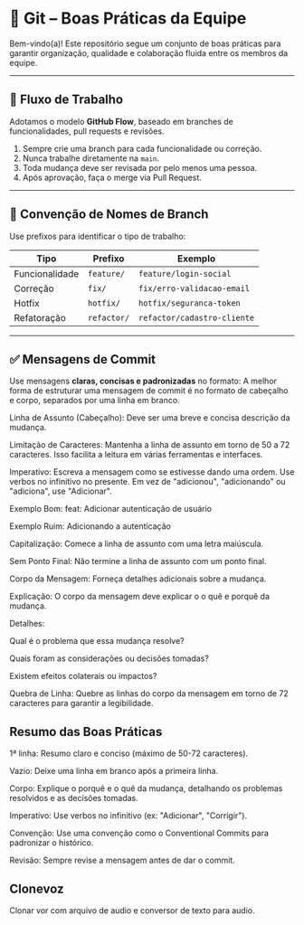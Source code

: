 # 🧠 Git – Boas Práticas da Equipe

Bem-vindo(a)! Este repositório segue um conjunto de boas práticas para garantir organização, qualidade e colaboração fluida entre os membros da equipe.

---

## 🚀 Fluxo de Trabalho

Adotamos o modelo **GitHub Flow**, baseado em branches de funcionalidades, pull requests e revisões.

1. Sempre crie uma branch para cada funcionalidade ou correção.
2. Nunca trabalhe diretamente na `main`.
3. Toda mudança deve ser revisada por pelo menos uma pessoa.
4. Após aprovação, faça o merge via Pull Request.

---

## 🌱 Convenção de Nomes de Branch

Use prefixos para identificar o tipo de trabalho:

| Tipo      | Prefixo         | Exemplo                       |
|-----------|------------------|-------------------------------|
| Funcionalidade | `feature/`     | `feature/login-social`        |
| Correção  | `fix/`           | `fix/erro-validacao-email`    |
| Hotfix    | `hotfix/`        | `hotfix/seguranca-token`      |
| Refatoração | `refactor/`    | `refactor/cadastro-cliente`   |

---

## ✅ Mensagens de Commit

Use mensagens **claras, concisas e padronizadas** no formato:
A melhor forma de estruturar uma mensagem de commit é no formato de cabeçalho e corpo, separados por uma linha em branco.

Linha de Assunto (Cabeçalho): Deve ser uma breve e concisa descrição da mudança.

Limitação de Caracteres: Mantenha a linha de assunto em torno de 50 a 72 caracteres. Isso facilita a leitura em várias ferramentas e interfaces.

Imperativo: Escreva a mensagem como se estivesse dando uma ordem. Use verbos no infinitivo no presente. Em vez de "adicionou", "adicionando" ou "adiciona", use "Adicionar".

Exemplo Bom: feat: Adicionar autenticação de usuário

Exemplo Ruim: Adicionando a autenticação

Capitalização: Comece a linha de assunto com uma letra maiúscula.

Sem Ponto Final: Não termine a linha de assunto com um ponto final.

Corpo da Mensagem: Forneça detalhes adicionais sobre a mudança.

Explicação: O corpo da mensagem deve explicar o o quê e porquê da mudança.

Detalhes:

Qual é o problema que essa mudança resolve?

Quais foram as considerações ou decisões tomadas?

Existem efeitos colaterais ou impactos?

Quebra de Linha: Quebre as linhas do corpo da mensagem em torno de 72 caracteres para garantir a legibilidade.

## Resumo das Boas Práticas

1ª linha: Resumo claro e conciso (máximo de 50-72 caracteres).

Vazio: Deixe uma linha em branco após a primeira linha.

Corpo: Explique o porquê e o quê da mudança, detalhando os problemas resolvidos e as decisões tomadas.

Imperativo: Use verbos no infinitivo (ex: "Adicionar", "Corrigir").

Convenção: Use uma convenção como o Conventional Commits para padronizar o histórico.

Revisão: Sempre revise a mensagem antes de dar o commit.

## Clonevoz

Clonar vor com arquivo de audio e conversor de texto para audio.

